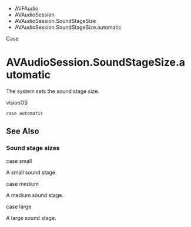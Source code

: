

- AVFAudio
- AVAudioSession
- AVAudioSession.SoundStageSize
-  AVAudioSession.SoundStageSize.automatic 

Case

# AVAudioSession.SoundStageSize.automatic

The system sets the sound stage size.

visionOS

``` source
case automatic
```

## See Also

### Sound stage sizes

case small

A small sound stage.

case medium

A medium sound stage.

case large

A large sound stage.

